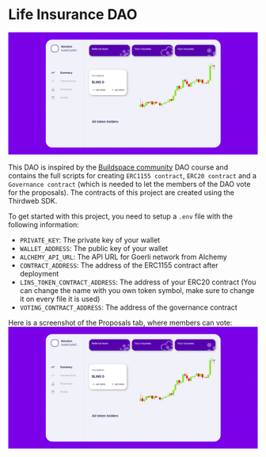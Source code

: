 # Life Insurance DAO

![LifeInsuranceDAO dashboard](https://github.com/mahdieh-dev/life-insurance-dao/blob/main/src/assets/dashboard.png)

This DAO is inspired by the [Buildspace community](https://buildspace.so) DAO course and contains the full scripts for creating `ERC1155 contract`, `ERC20 contract` and a `Governance contract` (which is needed to let the members of the DAO vote for the proposals).
The contracts of this project are created using the Thirdweb SDK.

To get started with this project, you need to setup a `.env` file with the following information:

- `PRIVATE_KEY`: The private key of your wallet
- `WALLET_ADDRESS`: The public key of your wallet
- `ALCHEMY_API_URL`: The API URL for Goerli network from Alchemy
- `CONTRACT_ADDRESS`: The address of the ERC1155 contract after deployment
- `LINS_TOKEN_CONTRACT_ADDRESS`: The address of your ERC20 contract (You can change the name with you own token symbol, make sure to change it on every file it is used)
- `VOTING_CONTRACT_ADDRESS`: The address of the governance contract


Here is a screenshot of the Proposals tab, where members can vote:
![LifeInsuranceDAO Proposals tab image](https://github.com/mahdieh-dev/life-insurance-dao/blob/main/src/assets/proposals.png)
